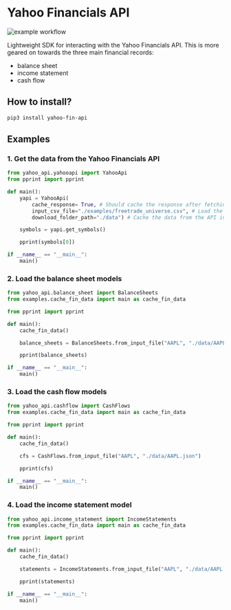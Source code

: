 # Yahoo Financials API

![example workflow](https://github.com/MihaiBlebea/yahoo_fin_api/actions/workflows/python-publish/badge.svg)

Lightweight SDK for interacting with the Yahoo Financials API. This is more geared on towards the three main financial records: 
- balance sheet
- income statement
- cash flow

## How to install?

```bash
pip3 install yahoo-fin-api
```

## Examples

### 1. Get the data from the Yahoo Financials API

```python
from yahoo_api.yahooapi import YahooApi
from pprint import pprint

def main():
	yapi = YahooApi(
		cache_response= True, # Should cache the response after fetching from API
		input_csv_file="./examples/freetrade_universe.csv", # Load the universe from this file
		download_folder_path="./data") # Cache the data from the API in this folder

	symbols = yapi.get_symbols()

	pprint(symbols[0])

if __name__ == "__main__":
	main()
```

### 2. Load the balance sheet models

```python
from yahoo_api.balance_sheet import BalanceSheets
from examples.cache_fin_data import main as cache_fin_data

from pprint import pprint

def main():
	cache_fin_data()

	balance_sheets = BalanceSheets.from_input_file("AAPL", "./data/AAPL.json")

	pprint(balance_sheets)

if __name__ == "__main__":
	main()
```

### 3. Load the cash flow models

```python
from yahoo_api.cashflow import CashFlows
from examples.cache_fin_data import main as cache_fin_data

from pprint import pprint

def main():
	cache_fin_data()

	cfs = CashFlows.from_input_file("AAPL", "./data/AAPL.json")

	pprint(cfs)

if __name__ == "__main__":
	main()
```

### 4. Load the income statement model

```python
from yahoo_api.income_statement import IncomeStatements
from examples.cache_fin_data import main as cache_fin_data

from pprint import pprint

def main():
	cache_fin_data()

	statements = IncomeStatements.from_input_file("AAPL", "./data/AAPL.json")

	pprint(statements)

if __name__ == "__main__":
	main()
```
